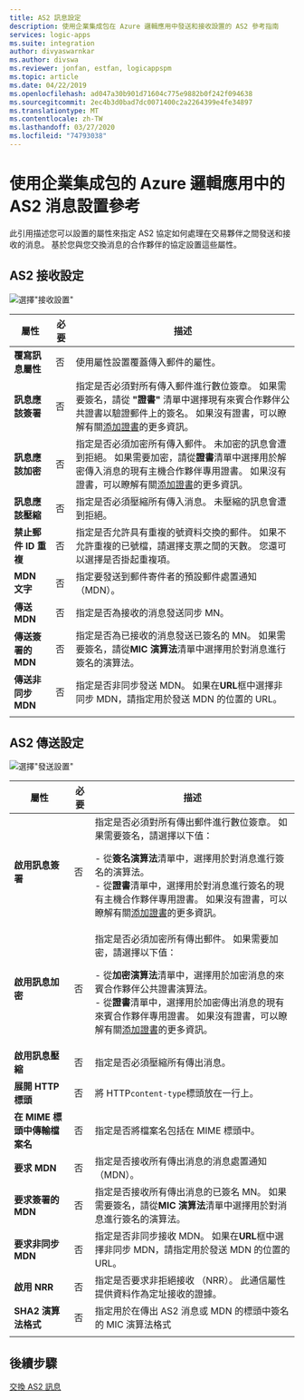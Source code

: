 ```yaml
---
title: AS2 訊息設定
description: 使用企業集成包在 Azure 邏輯應用中發送和接收設置的 AS2 參考指南
services: logic-apps
ms.suite: integration
author: divyaswarnkar
ms.author: divswa
ms.reviewer: jonfan, estfan, logicappspm
ms.topic: article
ms.date: 04/22/2019
ms.openlocfilehash: ad047a30b901d71604c775e9882b0f242f094638
ms.sourcegitcommit: 2ec4b3d0bad7dc0071400c2a2264399e4fe34897
ms.translationtype: MT
ms.contentlocale: zh-TW
ms.lasthandoff: 03/27/2020
ms.locfileid: "74793038"
---
```

# <a name="reference-for-as2-message-settings-in-azure-logic-apps-with-enterprise-integration-pack"></a>使用企業集成包的 Azure 邏輯應用中的 AS2 消息設置參考

此引用描述您可以設置的屬性來指定 AS2 協定如何處理在交易夥伴之間發送和接收的消息。 基於您與您交換消息的合作夥伴的協定設置這些屬性。

<a name="AS2-incoming-messages"></a>

## <a name="as2-receive-settings"></a>AS2 接收設定

![選擇"接收設置"](./media/logic-apps-enterprise-integration-as2-message-settings/receive-settings.png)

| 屬性 | 必要 | 描述 |
|----------|----------|-------------|
| **覆寫訊息屬性** | 否 | 使用屬性設置覆蓋傳入郵件的屬性。 |
| **訊息應該簽署** | 否 | 指定是否必須對所有傳入郵件進行數位簽章。 如果需要簽名，請從 **"證書"** 清單中選擇現有來賓合作夥伴公共證書以驗證郵件上的簽名。 如果沒有證書，可以瞭解有關[添加證書](../logic-apps/logic-apps-enterprise-integration-certificates.md)的更多資訊。 |
| **訊息應該加密** | 否 | 指定是否必須加密所有傳入郵件。 未加密的訊息會遭到拒絕。 如果需要加密，請從**證書**清單中選擇用於解密傳入消息的現有主機合作夥伴專用證書。 如果沒有證書，可以瞭解有關[添加證書](../logic-apps/logic-apps-enterprise-integration-certificates.md)的更多資訊。 |
| **訊息應該壓縮** | 否 | 指定是否必須壓縮所有傳入消息。 未壓縮的訊息會遭到拒絕。 |
| **禁止郵件 ID 重複** | 否 | 指定是否允許具有重複的號資料交換的郵件。 如果不允許重複的已號檔，請選擇支票之間的天數。 您還可以選擇是否掛起重複項。 |
| **MDN 文字** | 否 | 指定要發送到郵件寄件者的預設郵件處置通知 （MDN）。 |
| **傳送 MDN** | 否 | 指定是否為接收的消息發送同步 MN。  |
| **傳送簽署的 MDN** | 否 | 指定是否為已接收的消息發送已簽名的 MN。 如果需要簽名，請從**MIC 演算法**清單中選擇用於對消息進行簽名的演算法。 |
| **傳送非同步 MDN** | 否 | 指定是否非同步發送 MDN。 如果在**URL**框中選擇非同步 MDN，請指定用於發送 MDN 的位置的 URL。 |
||||

<a name="AS2-outgoing-messages"></a>

## <a name="as2-send-settings"></a>AS2 傳送設定

![選擇"發送設置"](./media/logic-apps-enterprise-integration-as2-message-settings/send-settings.png)

| 屬性 | 必要 | 描述 |
|----------|----------|-------------|
| **啟用訊息簽署** | 否 | 指定是否必須對所有傳出郵件進行數位簽章。 如果需要簽名，請選擇以下值： <p>- 從**簽名演算法**清單中，選擇用於對消息進行簽名的演算法。 <br>- 從**證書**清單中，選擇用於對消息進行簽名的現有主機合作夥伴專用證書。 如果沒有證書，可以瞭解有關[添加證書](../logic-apps/logic-apps-enterprise-integration-certificates.md)的更多資訊。 |
| **啟用訊息加密** | 否 | 指定是否必須加密所有傳出郵件。 如果需要加密，請選擇以下值： <p>- 從**加密演算法**清單中，選擇用於加密消息的來賓合作夥伴公共證書演算法。 <br>- 從**證書**清單中，選擇用於加密傳出消息的現有來賓合作夥伴專用證書。 如果沒有證書，可以瞭解有關[添加證書](../logic-apps/logic-apps-enterprise-integration-certificates.md)的更多資訊。 |
| **啟用訊息壓縮** | 否 | 指定是否必須壓縮所有傳出消息。 |
| **展開 HTTP 標頭** | 否 | 將 HTTP`content-type`標頭放在一行上。 |
| **在 MIME 標頭中傳輸檔案名** | 否 | 指定是否將檔案名包括在 MIME 標頭中。 |
| **要求 MDN** | 否 | 指定是否接收所有傳出消息的消息處置通知 （MDN）。 |
| **要求簽署的 MDN** | 否 | 指定是否接收所有傳出消息的已簽名 MN。 如果需要簽名，請從**MIC 演算法**清單中選擇用於對消息進行簽名的演算法。 |
| **要求非同步 MDN** | 否 | 指定是否非同步接收 MDN。 如果在**URL**框中選擇非同步 MDN，請指定用於發送 MDN 的位置的 URL。 |
| **啟用 NRR** | 否 | 指定是否要求非拒絕接收 （NRR）。 此通信屬性提供資料作為定址接收的證據。 |
| **SHA2 演算法格式** | 否 | 指定用於在傳出 AS2 消息或 MDN 的標頭中簽名的 MIC 演算法格式 |
||||

## <a name="next-steps"></a>後續步驟

[交換 AS2 訊息](../logic-apps/logic-apps-enterprise-integration-as2.md)
